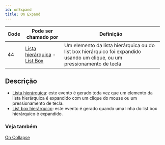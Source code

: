 ```yaml
---
id: onExpand
title: On Expand
---
```


| Code | Pode ser chamado por                                                                            | Definição                                                                                                                 |
| ---- | ----------------------------------------------------------------------------------------------- | ------------------------------------------------------------------------------------------------------------------------- |
| 44   | [Lista hierárquica](FormObjects/list_overview.md) - [List Box](FormObjects/listbox_overview.md) | Um elemento da lista hierárquica ou do list box hierárquico foi expandido usando um clique, ou um pressionamento de tecla |


## Descrição

- [Lista hierárquica](FormObjects/list_overview.md): este evento é gerado toda vez que um elemento da lista hierárquica é expandido com um clique do mouse ou um pressionamento de tecla.
- [List box hierárquico](FormObjects/listbox_overview.md#hierarchical-list-boxes): este evento é gerado quando uma linha do list box hierárquico é expandido.


### Veja também
[On Collapse](onCollapse.md)